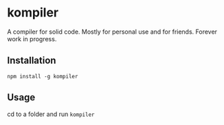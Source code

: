 # kompiler

A compiler for solid code. Mostly for personal use and for friends. Forever work in progress.

## Installation

`npm install -g kompiler`

## Usage

cd to a folder and run `kompiler`

